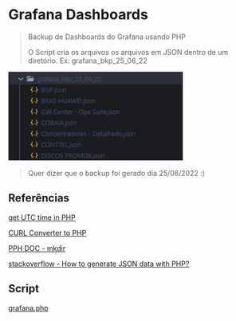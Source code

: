 # Grafana Dashboards

> Backup de Dashboards do Grafana usando PHP
>
> O Script cria os arquivos os arquivos em JSON dentro de um diretório. Ex: grafana_bkp_25_06_22

![img](./img/bkps1.png)

> Quer dizer que o backup foi gerado dia 25/06/2022 :)

## Referências

[get UTC time in PHP](https://stackoverflow.com/questions/8655515/get-utc-time-in-php)

[CURL Converter to PHP](https://curlconverter.com/#php)

[PPH DOC - mkdir](https://www.php.net/manual/pt_BR/function.mkdir.php)

[stackoverflow - How to generate JSON data with PHP?](https://stackoverflow.com/questions/2467945/how-to-generate-json-data-with-php)

## Script

[grafana.php](grafana.php)
